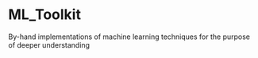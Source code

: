 # ML_Toolkit
By-hand implementations of machine learning techniques for the purpose of deeper understanding
